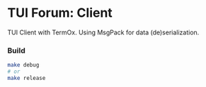 # TUI Forum: Client

TUI Client with TermOx. Using MsgPack for data (de)serialization.

### Build

```bash
make debug
# or
make release
```
